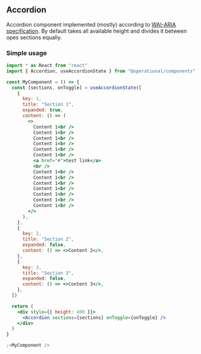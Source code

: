 ## Accordion

Accordion component implemented (mostly) according to [WAI-ARIA specification](https://www.w3.org/TR/wai-aria-practices/examples/accordion/accordion.html). By default takes all available height and divides it between opes sections equally.

### Simple usage

```jsx
import * as React from "react"
import { Accordion, useAccordionState } from "@operational/components"

const MyComponent = () => {
  const [sections, onToggle] = useAccordionState([
    {
      key: 1,
      title: "Section 1",
      expanded: true,
      content: () => (
        <>
          Content 1<br />
          Content 1<br />
          Content 1<br />
          Content 1<br />
          Content 1<br />
          Content 1<br />
          <a href="#">test link</a>
          <br />
          Content 1<br />
          Content 1<br />
          Content 1<br />
          Content 1<br />
          Content 1<br />
          Content 1<br />
          Content 1<br />
        </>
      ),
    },
    {
      key: 2,
      title: "Section 2",
      expanded: false,
      content: () => <>Content 2</>,
    },
    {
      key: 3,
      title: "Section 3",
      expanded: false,
      content: () => <>Content 3</>,
    },
  ])

  return (
    <div style={{ height: 400 }}>
      <Accordion sections={sections} onToggle={onToggle} />
    </div>
  )
}

;<MyComponent />
```
